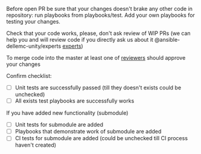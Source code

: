 Before open PR be sure that your changes doesn't brake any other code in repository: run playbooks from playbooks/test.
Add your own playbooks for testing your changes.

Check that your code works, please, don't ask review of WIP PRs (we can help you and will review code if you directly ask us about it @ansible-dellemc-unity/experts [experts](https://github.com/orgs/ansible-dellemc-unity/teams/experts))

To merge code into the master at least one of [reviewers](https://github.com/orgs/ansible-dellemc-unity/teams/reviewers) should approve your changes

Confirm checklist:
- [ ] Unit tests are successfully passed (till they doesn't exists could be unchecked)
- [ ] All exists test playbooks are successfully works

If you have added new functionality (submodule)
- [ ] Unit tests for submodule are added
- [ ] Playbooks that demonstrate work of submodule are added
- [ ] CI tests for submodule are added (could be unchecked till CI process haven't created)
